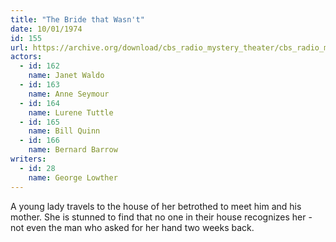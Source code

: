 ```yaml
---
title: "The Bride that Wasn't"
date: 10/01/1974
id: 155
url: https://archive.org/download/cbs_radio_mystery_theater/cbs_radio_mystery_theater-0151-0200.zip/cbs_radio_mystery_theater-0151-0200%2Fcbsrmt_0155_the_bride_that_wasnt.mp3
actors:  
  - id: 162
    name: Janet Waldo  
  - id: 163
    name: Anne Seymour  
  - id: 164
    name: Lurene Tuttle  
  - id: 165
    name: Bill Quinn  
  - id: 166
    name: Bernard Barrow
writers:  
  - id: 28
    name: George Lowther
---
```

A young lady travels to the house of her betrothed to meet him and his mother. She is stunned to find that no one in their house recognizes her - not even the man who asked for her hand two weeks back.
